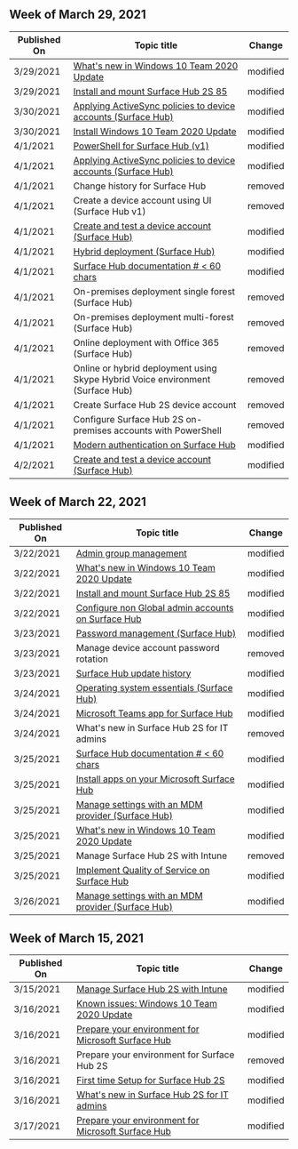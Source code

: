 <!-- This file is generated automatically each week. Changes made to this file will be overwritten.-->



## Week of March 29, 2021


| Published On |Topic title | Change |
|------|------------|--------|
| 3/29/2021 | [What's new in Windows 10 Team 2020 Update](/surface-hub/surface-hub-2020-update-whats-new) | modified |
| 3/29/2021 | [Install and mount Surface Hub 2S 85](/surface-hub/surface-hub-2s-85-install-mount) | modified |
| 3/30/2021 | [Applying ActiveSync policies to device accounts (Surface Hub)](/surface-hub/apply-activesync-policies-for-surface-hub-device-accounts) | modified |
| 3/30/2021 | [Install Windows 10 Team 2020 Update](/surface-hub/surface-hub-2020-update) | modified |
| 4/1/2021 | [PowerShell for Surface Hub (v1)](/surface-hub/appendix-a-powershell-scripts-for-surface-hub) | modified |
| 4/1/2021 | [Applying ActiveSync policies to device accounts (Surface Hub)](/surface-hub/apply-activesync-policies-for-surface-hub-device-accounts) | modified |
| 4/1/2021 | Change history for Surface Hub | removed |
| 4/1/2021 | Create a device account using UI (Surface Hub v1) | removed |
| 4/1/2021 | [Create and test a device account (Surface Hub)](/surface-hub/create-and-test-a-device-account-surface-hub) | modified |
| 4/1/2021 | [Hybrid deployment (Surface Hub)](/surface-hub/hybrid-deployment-surface-hub-device-accounts) | modified |
| 4/1/2021 | [Surface Hub documentation # < 60 chars](/surface-hub/index) | modified |
| 4/1/2021 | On-premises deployment single forest (Surface Hub) | removed |
| 4/1/2021 | On-premises deployment multi-forest (Surface Hub) | removed |
| 4/1/2021 | Online deployment with Office 365 (Surface Hub) | removed |
| 4/1/2021 | Online or hybrid deployment using Skype Hybrid Voice environment  (Surface Hub) | removed |
| 4/1/2021 | Create Surface Hub 2S device account | removed |
| 4/1/2021 | Configure Surface Hub 2S on-premises accounts with PowerShell | removed |
| 4/1/2021 | [Modern authentication on Surface Hub](/surface-hub/surface-hub-modern-auth) | modified |
| 4/2/2021 | [Create and test a device account (Surface Hub)](/surface-hub/create-and-test-a-device-account-surface-hub) | modified |


## Week of March 22, 2021


| Published On |Topic title | Change |
|------|------------|--------|
| 3/22/2021 | [Admin group management](/surface-hub/admin-group-management-for-surface-hub) | modified |
| 3/22/2021 | [What's new in Windows 10 Team 2020 Update](/surface-hub/surface-hub-2020-update-whats-new) | modified |
| 3/22/2021 | [Install and mount Surface Hub 2S 85](/surface-hub/surface-hub-2s-85-install-mount) | modified |
| 3/22/2021 | [Configure non Global admin accounts on Surface Hub](/surface-hub/surface-hub-2s-nonglobal-admin) | modified |
| 3/23/2021 | [Password management (Surface Hub)](/surface-hub/password-management-for-surface-hub-device-accounts) | modified |
| 3/23/2021 | Manage device account password rotation | removed |
| 3/23/2021 | [Surface Hub update history](/surface-hub/surface-hub-update-history) | modified |
| 3/24/2021 | [Operating system essentials (Surface Hub)](/surface-hub/differences-between-surface-hub-and-windows-10-enterprise) | modified |
| 3/24/2021 | [Microsoft Teams app for Surface Hub](/surface-hub/hub-teams-app) | modified |
| 3/24/2021 | What's new in Surface Hub 2S for IT admins | removed |
| 3/25/2021 | [Surface Hub documentation # < 60 chars](/surface-hub/index) | modified |
| 3/25/2021 | [Install apps on your Microsoft Surface Hub](/surface-hub/install-apps-on-surface-hub) | modified |
| 3/25/2021 | [Manage settings with an MDM provider (Surface Hub)](/surface-hub/manage-settings-with-mdm-for-surface-hub) | modified |
| 3/25/2021 | [What's new in Windows 10 Team 2020 Update](/surface-hub/surface-hub-2020-update-whats-new) | modified |
| 3/25/2021 | Manage Surface Hub 2S with Intune | removed |
| 3/25/2021 | [Implement Quality of Service on Surface Hub](/surface-hub/surface-hub-qos) | modified |
| 3/26/2021 | [Manage settings with an MDM provider (Surface Hub)](/surface-hub/manage-settings-with-mdm-for-surface-hub) | modified |


## Week of March 15, 2021


| Published On |Topic title | Change |
|------|------------|--------|
| 3/15/2021 | [Manage Surface Hub 2S with Intune](/surface-hub/surface-hub-2s-manage-intune) | modified |
| 3/16/2021 | [Known issues: Windows 10 Team 2020 Update](/surface-hub/surface-hub-2020-team-update-known-issues) | modified |
| 3/16/2021 | [Prepare your environment for Microsoft Surface Hub](/surface-hub/prepare-your-environment-for-surface-hub) | modified |
| 3/16/2021 | Prepare your environment for Surface Hub 2S | removed |
| 3/16/2021 | [First time Setup  for Surface Hub 2S](/surface-hub/surface-hub-2s-setup) | modified |
| 3/16/2021 | [What's new in Surface Hub 2S for IT admins](/surface-hub/surface-hub-2s-whats-new) | modified |
| 3/17/2021 | [Prepare your environment for Microsoft Surface Hub](/surface-hub/prepare-your-environment-for-surface-hub) | modified |
